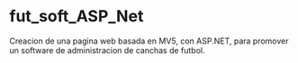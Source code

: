 # fut_soft_ASP_Net
Creacion de una pagina web basada en MV5, con ASP.NET, para promover un software de administracion de canchas de futbol.

